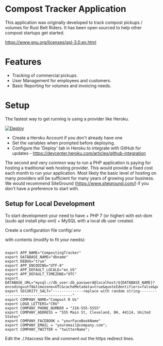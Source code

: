 # Compost Tracker Application

This application was originally developed to track compost pickups / volumes for Rust Belt Riders.  It has been open sourced to help other compost startups get started.

https://www.gnu.org/licenses/gpl-3.0.en.html

# Features

* Tracking of commercial pickups.
* User Management for employees and customers.
* Basic Reporting for volumes and invoicing needs.

# Setup

The fastest way to get running is using a provider like Heroku.

[![Deploy](https://www.herokucdn.com/deploy/button.svg)](https://heroku.com/deploy)

+ Create a Heroku Account if you don't already have one
+ Set the variables when prompted before deploying.
+ Configure the 'Deploy' tab in Heroku to integrate with GitHub for updates - https://devcenter.heroku.com/articles/github-integration

The second and very common way to run a PHP application is paying for hosting a traditional web hosting provider.  This would provide a fixed cost each month to run your application.  Most likely the basic level of hosting on many providers will be sufficient for many years of growing your business.  We would recommend SiteGround (https://www.siteground.com/) if you don't have a preference to start with.


## Setup for Local Development

To start development your need to have
    + PHP 7 (or higher) with ext-dom (sudo apt install php-xml)
    + MySQL with a local db user created.

Create a configuration file config/.env

with contents (modify to fit your needs):

```

export APP_NAME="CompostingTracker"
export DATABASE_NAME="dbname"
export DEBUG="true"
export APP_ENCODING="UTF-8"
export APP_DEFAULT_LOCALE="en_US"
export APP_DEFAULT_TIMEZONE="UTC"
export DATABASE_URL="mysql://db_user:db_password@localhost/${DATABASE_NAME}?encoding=utf8&timezone=UTC&cacheMetadata=true&quoteIdentifiers=false&persistent=false"
export SECURITY_SALT="--------------replace with random string---------------------------------------"
export COMPANY_NAME="Compost R Us"
export LOGO_LETTERS="CRU"
export COMPANY_PHONE_NUMBER = "216-555-5555"
export COMPANY_ADDRESS = "555 Main St, Cleveland, OH, 44114, United States"
export COMPANY_FACEBOOK = "yourFaceBookName"
export COMPANY_EMAIL = "youremail@company.com";
export COMPANY_TWITTER = "twitterName";

```

Edit the ./.htaccess file and comment out the https redirect lines.


